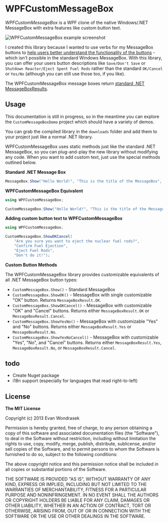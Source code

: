 WPFCustomMessageBox
=====================

*WPFCustomMessageBox* is a WPF clone of the native Windows/.NET MessageBox with extra features like custom button text.

![WPFCustomMessageBox example screenshot](http://i.stack.imgur.com/AQgEj.png)

I created this library because I wanted to use verbs for my MessageBox buttons to [help users better understand the functionality of the buttons](http://ux.stackexchange.com/a/9960/12349) - which isn't possible in the standard Windows MessageBox. With this library, you can offer your users button descriptions like `Save/Don't Save` or `Shutdown Reactor/Eject Spent Fuel Rods` rather than the standard `OK/Cancel` or `Yes/No` (although you can still use those too, if you like).

The WPFCustomMessageBox message boxes return [standard .NET MessageBoxResults](http://msdn.microsoft.com/en-us/library/system.windows.messageboxresult%28v=vs.100%29.aspx).

## Usage ##

This documentation is still in progress, so in the meantime you can explore the `CustomMessageBoxDemo` project which should have a variety of demos.

You can grab the compiled library in the `downloads` folder and add them to your project just like a normal .NET library.

WPFCustomMessageBox uses static methods just like the standard .NET MessageBox, so you can plug-and-play the new library without modifying any code. When you want to add custom text, just use the special methods outlined below.

**Standard .NET Message Box**


```csharp
MessageBox.Show("Hello World!", "This is the title of the MessageBox", MessageBoxButton.OKCancel);
```

**WPFCustomMessageBox Equivalent**


```csharp
using WPFCustomMessageBox;

CustomMessageBox.Show("Hello World!", "This is the title of the MessageBox", MessageBoxButton.OKCancel);
```

**Adding custom button text to WPFCustomMessageBox**

```csharp
using WPFCustomMessageBox;

CustomMessageBox.ShowOKCancel(
    "Are you sure you want to eject the nuclear fuel rods?",
    "Confirm Fuel Ejection",
    "Eject Fuel Rods",
    "Don't do it!");
```

**Custom Button Methods**

The WPFCustomMessageBox library provides customizable equivalents of all .NET MessageBox button types:

* `CustomMessageBox.Show()` - Standard MessageBox
* `CustomMessageBox.ShowOK()` - MessageBox with single customizable "OK" button. Returns `MessageBoxResult.OK`.
* `CustomMessageBox.ShowOKCancel()` - MessageBox with customizable "OK" and "Cancel" buttons. Returns either `MessageBoxResult.OK` or `MessageBoxResult.Cancel`.
* `CustomMessageBox.ShowYesNo()` - MessageBox with customizable "Yes" and "No" buttons. Returns either `MessageBoxResult.Yes` or `MessageBoxResult.No`.
* `CustomMessageBox.ShowYesNoCancel()` - MessageBox with customizable "Yes", "No", and "Cancel" buttons. Returns either `MessageBoxResult.Yes`, `MessageBoxResult.No`, or `MessageBoxResult.Cancel`.

## todo ##

* Create Nuget package
* i18n support (especially for languages that read right-to-left)

## License ##

**The MIT License**

Copyright (c) 2013 Evan Wondrasek

Permission is hereby granted, free of charge, to any person obtaining a copy of this software and associated documentation files (the "Software"), to deal in the Software without restriction, including without limitation the rights to use, copy, modify, merge, publish, distribute, sublicense, and/or sell copies of the Software, and to permit persons to whom the Software is furnished to do so, subject to the following conditions:

The above copyright notice and this permission notice shall be included in all copies or substantial portions of the Software.

THE SOFTWARE IS PROVIDED "AS IS", WITHOUT WARRANTY OF ANY KIND, EXPRESS OR IMPLIED, INCLUDING BUT NOT LIMITED TO THE WARRANTIES OF MERCHANTABILITY, FITNESS FOR A PARTICULAR PURPOSE AND NONINFRINGEMENT. IN NO EVENT SHALL THE AUTHORS OR COPYRIGHT HOLDERS BE LIABLE FOR ANY CLAIM, DAMAGES OR OTHER LIABILITY, WHETHER IN AN ACTION OF CONTRACT, TORT OR OTHERWISE, ARISING FROM, OUT OF OR IN CONNECTION WITH THE SOFTWARE OR THE USE OR OTHER DEALINGS IN THE SOFTWARE.
